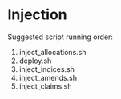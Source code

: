 # Injection

Suggested script running order:
1) inject_allocations.sh
2) deploy.sh
3) inject_indices.sh
4) inject_amends.sh
5) inject_claims.sh
